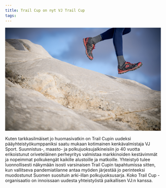 ```yaml
---
title: Trail Cup on nyt VJ Trail Cup
tags:
---
```


![](/images/2021/vj-irock.jpg)

Kuten tarkkasilmäiset jo huomasivatkin on Trail Cupin uudeksi pääyhteistyökumppaniksi saatu mukaan kotimainen kenkävalmistaja VJ Sport. Suunnistus-, maasto- ja polkujuoksujalkineisiin jo 40 vuotta erikoistunut oriveteläinen perheyritys valmistaa markkinoiden kestävimmät ja nopeimmat polkukengät kaikille alustoille ja matkoille. Yhteistyö tulee luonnollisesti näkymään isosti varsinaisen Trail Cupin tapahtumissa sitten, kun vallitseva pandemiatilanne antaa myöden järjestää jo perinteeksi muodostunut Suomen suosituin arki-illan polkujuoksusarja. Koko Trail Cup -organisaatio on innoissaan uudesta yhteistyöstä paikallisen VJ:n kanssa.
